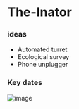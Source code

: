# The-Inator

### ideas
- Automated turret 
- Ecological survey
- Phone unplugger


### Key dates
![image](https://github.com/BluDolphin/The-Inator/assets/115663810/7841a238-6689-4285-ab5f-e7535e55c450)
